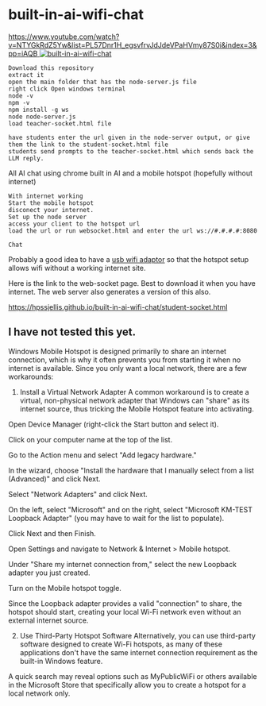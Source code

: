 # built-in-ai-wifi-chat




[https://www.youtube.com/watch?v=NTYGkRdZ5Yw&list=PL57Dnr1H_egsvfrvJdJdeVPaHVmy87S0i&index=3&pp=iAQB
![built-in-ai-wifi-chat](https://img.youtube.com/vi/NTYGkRdZ5Yw/0.jpg)](https://www.youtube.com/watch?v=NTYGkRdZ5Yw&list=PL57Dnr1H_egsvfrvJdJdeVPaHVmy87S0i&index=3&pp=iAQB)




```
Download this repository
extract it
open the main folder that has the node-server.js file
right click Open windows terminal
node -v
npm -v
npm install -g ws
node node-server.js
load teacher-socket.html file

have students enter the url given in the node-server output, or give them the link to the student-socket.html file
students send prompts to the teacher-socket.html which sends back the LLM reply.

```









All AI chat using chrome built in AI and a mobile hotspot (hopefully without internet)

```
With internet working
Start the mobile hotspot
disconect your internet.
Set up the node server
access your client to the hotspot url
load the url or run websocket.html and enter the url ws://#.#.#.#:8080

Chat

```


Probably a good idea to have a [usb wifi adaptor](https://www.amazon.com/Adapter-Plug-n-Play-Antenna-Suitable-Windows11/dp/B0D1BJTGFR) so that the hotspot setup allows wifi without a working internet site.


Here is the link to the web-socket page. Best to download it when you have internet. The web server also generates a version of this also.

https://hpssjellis.github.io/built-in-ai-wifi-chat/student-socket.html




## I have not tested this yet.


Windows Mobile Hotspot is designed primarily to share an internet connection, which is why it often prevents you from starting it when no internet is available. Since you only want a local network, there are a few workarounds:

1. Install a Virtual Network Adapter
A common workaround is to create a virtual, non-physical network adapter that Windows can "share" as its internet source, thus tricking the Mobile Hotspot feature into activating.

Open Device Manager (right-click the Start button and select it).

Click on your computer name at the top of the list.

Go to the Action menu and select "Add legacy hardware."

In the wizard, choose "Install the hardware that I manually select from a list (Advanced)" and click Next.

Select "Network Adapters" and click Next.

On the left, select "Microsoft" and on the right, select "Microsoft KM-TEST Loopback Adapter" (you may have to wait for the list to populate).

Click Next and then Finish.

Open Settings and navigate to Network & Internet > Mobile hotspot.

Under "Share my internet connection from," select the new Loopback adapter you just created.

Turn on the Mobile hotspot toggle.

Since the Loopback adapter provides a valid "connection" to share, the hotspot should start, creating your local Wi-Fi network even without an external internet source.

2. Use Third-Party Hotspot Software
Alternatively, you can use third-party software designed to create Wi-Fi hotspots, as many of these applications don't have the same internet connection requirement as the built-in Windows feature.

A quick search may reveal options such as MyPublicWiFi or others available in the Microsoft Store that specifically allow you to create a hotspot for a local network only.

